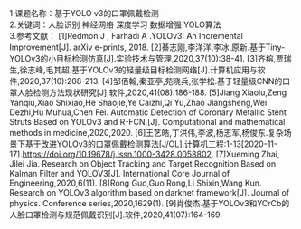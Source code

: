 1.课题名称：基于YOLO v3的口罩佩戴检测  
2.关键词：人脸识别 神经网络 深度学习 数据增强 YOLO算法  
3.参考文献：
[1]Redmon J , Farhadi A .YOLOv3: An Incremental Improvement[J]. arXiv e-prints, 2018.
[2]綦志刚,李洋洋,李冰,原新.基于Tiny-YOLOv3的小目标检测仿真[J].实验技术与管理,2020,37(10):38-41.
[3]齐榕,贾瑞生,徐志峰,毛其超.基于YOLOv3的轻量级目标检测网络[J].计算机应用与软件,2020,37(10):208-213.
[4]邹佰翰,秦亚亭,苑晓兵,张学松.基于轻量级CNN的口罩人脸检测方法现状研究[J].软件,2020,41(08):186-188.
[5]Jiang Xiaolu,Zeng Yanqiu,Xiao Shixiao,He Shaojie,Ye Caizhi,Qi Yu,Zhao Jiangsheng,Wei Dezhi,Hu Muhua,Chen Fei. Automatic Detection of Coronary Metallic Stent Struts Based on YOLOv3 and R-FCN.[J]. Computational and mathematical methods in medicine,2020,2020.
[6]王艺皓,丁洪伟,李波,杨志军,杨俊东.复杂场景下基于改进YOLOv3的口罩佩戴检测算法[J/OL].计算机工程:1-13[2020-11-17].https://doi.org/10.19678/j.issn.1000-3428.0058802.
[7]Xueming Zhai, Jilei Jia. Research on Object Tracking and Target Recognition Based on Kalman Filter and YOLOV3[J]. International Core Journal of Engineering,2020,6(11).
[8]Rong Guo,Guo Rong,Li Shixin,Wang Kun. Research on YOLOv3 algorithm based on darknet framework[J]. Journal of physics. Conference series,2020,1629(1).
[9]肖俊杰.基于YOLOv3和YCrCb的人脸口罩检测与规范佩戴识别[J].软件,2020,41(07):164-169.
